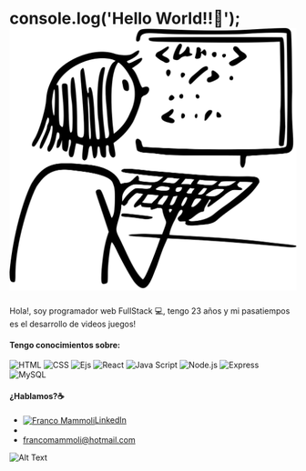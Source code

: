 
# console.log('Hello World!!👋'); ![](img/device_desktop_working_code.svg)

Hola!, soy programador web FullStack 💻, tengo 23 años y mi pasatiempos es el desarrollo de videos juegos!

#### Tengo conocimientos sobre:

 <p align="left">

 <img src="" alt="HTML" width="24px" height="24px"/>

 <img src="" alt="CSS" width="24px" height="24px"/>
 <img src="" alt="Ejs" width="24px" height="24px"/>

 <img src="" alt="React" width="24px" height="24px"/>

 <img src="" alt="Java Script" width="24px" height="24px"/>

 <img src="" alt="Node.js" width="24px" height="24px"/>

 <img src="" alt="Express" width="24px" height="24px"/>

<img src="" alt="MySQL" width="24px" height="24px"/>
  
</p>
                                                                                                                                          
#### ¿Hablamos?☕️
- <a href="https://www.linkedin.com/in/franco-mammoli-0a4455142/" target="blank"><img align="center" src="https://img.icons8.com/office/16/000000/linkedin.png" alt="Franco Mammoli" height="30" width="30" />LinkedIn</a>
- <a href="francomammoli@hotmail.com" src="https://img.icons8.com/dusk/64/000000/email.png" alt="correo personal"/> </a>
- francomammoli@hotmail.com

![Alt Text](https://media.giphy.com/media/vFKqnCdLPNOKc/giphy.gif)
                                                                                                                 



